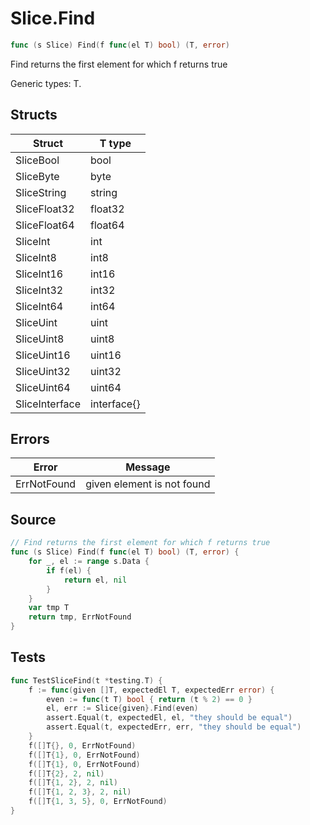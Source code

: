 # Slice.Find

```go
func (s Slice) Find(f func(el T) bool) (T, error)
```

Find returns the first element for which f returns true

Generic types: T.

## Structs

| Struct | T type |
| ------ | ------ |
| SliceBool | bool |
| SliceByte | byte |
| SliceString | string |
| SliceFloat32 | float32 |
| SliceFloat64 | float64 |
| SliceInt | int |
| SliceInt8 | int8 |
| SliceInt16 | int16 |
| SliceInt32 | int32 |
| SliceInt64 | int64 |
| SliceUint | uint |
| SliceUint8 | uint8 |
| SliceUint16 | uint16 |
| SliceUint32 | uint32 |
| SliceUint64 | uint64 |
| SliceInterface | interface{} |

## Errors

| Error | Message |
| -------- | ------ |
| ErrNotFound | given element is not found |

## Source

```go
// Find returns the first element for which f returns true
func (s Slice) Find(f func(el T) bool) (T, error) {
	for _, el := range s.Data {
		if f(el) {
			return el, nil
		}
	}
	var tmp T
	return tmp, ErrNotFound
}
```

## Tests

```go
func TestSliceFind(t *testing.T) {
	f := func(given []T, expectedEl T, expectedErr error) {
		even := func(t T) bool { return (t % 2) == 0 }
		el, err := Slice{given}.Find(even)
		assert.Equal(t, expectedEl, el, "they should be equal")
		assert.Equal(t, expectedErr, err, "they should be equal")
	}
	f([]T{}, 0, ErrNotFound)
	f([]T{1}, 0, ErrNotFound)
	f([]T{1}, 0, ErrNotFound)
	f([]T{2}, 2, nil)
	f([]T{1, 2}, 2, nil)
	f([]T{1, 2, 3}, 2, nil)
	f([]T{1, 3, 5}, 0, ErrNotFound)
}
```